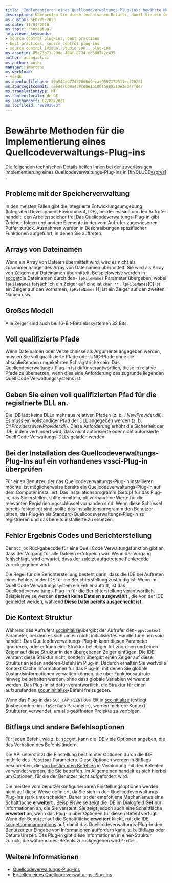 ```yaml
---
title: 'Implementieren eines Quellcodeverwaltungs-Plug-ins: bewährte Methoden'
description: Überprüfen Sie diese technischen Details, damit Sie ein Quellcodeverwaltungs-Plug-in in Visual Studio zuverlässig implementieren können.
ms.custom: SEO-VS-2020
ms.date: 11/04/2016
ms.topic: conceptual
helpviewer_keywords:
- source control plug-ins, best practices
- best practices, source control plug-ins
- source control [Visual Studio SDK], plug-ins
ms.assetid: 85e73b73-29dc-464f-8734-ed308742c435
author: acangialosi
ms.author: anthc
manager: jmartens
ms.workload:
- vssdk
ms.openlocfilehash: 80a944c077d520d6d9ecac9557179311ecf20281
ms.sourcegitcommit: ae6d47b09a439cd0e13180f5e89510e3e347fd47
ms.translationtype: MT
ms.contentlocale: de-DE
ms.lasthandoff: 02/08/2021
ms.locfileid: "99893073"
---
```

# <a name="best-practices-for-implementing-a-source-control-plug-in"></a>Bewährte Methoden für die Implementierung eines Quellcodeverwaltungs-Plug-ins
Die folgenden technischen Details helfen Ihnen bei der zuverlässigen Implementierung eines Quellcodeverwaltungs-Plug-ins in [!INCLUDE[vsprvs](../code-quality/includes/vsprvs_md.md)] .

## <a name="memory-management-issues"></a>Probleme mit der Speicherverwaltung
 In den meisten Fällen gibt die integrierte Entwicklungsumgebung (Integrated Development Environment, IDE), bei der es sich um den Aufrufer handelt, den Arbeitsspeicher frei Das Quellcodeverwaltungs-Plug-in gibt Zeichen folgen und andere Elemente in der vom Aufrufer zugewiesenen Puffer zurück. Ausnahmen werden in Beschreibungen spezifischer Funktionen aufgeführt, in denen Sie auftreten.

## <a name="arrays-of-file-names"></a>Arrays von Dateinamen
 Wenn ein Array von Dateien übermittelt wird, wird es nicht als zusammenhängendes Array von Dateinamen übermittelt. Sie wird als Array von Zeigern auf Dateinamen übermittelt. Beispielsweise werden in [sccget](../extensibility/sccget-function.md)die Dateinamen durch den- `lpFileNames` Parameter übergeben, wobei `lpFileNames` tatsächlich ein Zeiger auf eine ist `char **` . `lpFileNames`[0] ist ein Zeiger auf den Vornamen, `lpFileNames` [1] ist ein Zeiger auf den zweiten Namen usw.

## <a name="large-model"></a>Großes Modell
 Alle Zeiger sind auch bei 16-Bit-Betriebssystemen 32 Bits.

## <a name="fully-qualified-paths"></a>Voll qualifizierte Pfade
 Wenn Dateinamen oder Verzeichnisse als Argumente angegeben werden, müssen Sie voll qualifizierte Pfade oder UNC-Pfade ohne die abschließenden umgekehrten Schrägstriche sein. Das Quellcodeverwaltungs-Plug-in ist dafür verantwortlich, diese in relative Pfade zu übersetzen, wenn dies eine Anforderung des zugrunde liegenden Quell Code Verwaltungssystems ist.

## <a name="specify-a-fully-qualified-path-for-the-registered-dll"></a>Geben Sie einen voll qualifizierten Pfad für die registrierte DLL an.
 Die IDE lädt keine DLLs mehr aus relativen Pfaden (z. b. *.\NewProvider.dll*). Es muss ein vollständiger Pfad der DLL angegeben werden (z. b. *C:\Providers\NewProvider.dll*). Diese Anforderung erhöht die Sicherheit der IDE, indem verhindert wird, dass nicht autorisierte oder nicht autorisierte Quell Code Verwaltungs-DLLs geladen werden.

## <a name="check-for-an-existing-vssci-plug-in-when-you-install-your-source-control-plug-in"></a>Bei der Installation des Quellcodeverwaltungs-Plug-Ins auf ein vorhandenes vssci-Plug-in überprüfen
 Für einen Benutzer, der das Quellcodeverwaltungs-Plug-in installieren möchte, ist möglicherweise bereits ein Quellcodeverwaltungs-Plug-in auf dem Computer installiert. Das Installationsprogramm (Setup) für das Plug-in, das Sie erstellen, sollte ermitteln, ob vorhandene Werte für die relevanten Registrierungsschlüssel vorhanden sind. Wenn diese Schlüssel bereits festgelegt sind, sollte das Installationsprogramm den Benutzer bitten, das Plug-in als Standard-Quellcodeverwaltungs-Plug-in zu registrieren und das bereits installierte zu ersetzen.

## <a name="error-result-codes-and-reporting"></a>Fehler Ergebnis Codes und Berichterstellung
 Der `SCC_OK` Rückgabecode für eine Quell Code Verwaltungsfunktion gibt an, dass der Vorgang für alle Dateien erfolgreich war. Wenn der Vorgang fehlschlägt, wird erwartet, dass der zuletzt aufgetretene Fehlercode zurückgegeben wird.

 Die Regel für die Berichterstellung besteht darin, dass die IDE bei Auftreten eines Fehlers in der IDE für die Berichterstellung zuständig ist. Wenn im Quell Code Verwaltungssystem ein Fehler auftritt, ist das Quellcodeverwaltungs-Plug-in für die Berichterstellung verantwortlich. Beispielsweise werden **derzeit keine Dateien ausgewählt** , die von der IDE gemeldet werden, während **Diese Datei bereits ausgecheckt ist** .

## <a name="the-context-structure"></a>Die Kontext Struktur
 Während des Aufrufers [sccinitialize](../extensibility/sccinitialize-function.md)übergibt der Aufrufer den- `ppvContext` Parameter, bei dem es sich um ein nicht initialisiertes Handle für einen void handelt. Das Quellcodeverwaltungs-Plug-in kann diesen Parameter ignorieren, oder er kann eine Struktur beliebiger Art zuordnen und einen Zeiger auf diese Struktur in den übergebenen Zeiger einfügen. Die IDE versteht diese Struktur nicht, sondern übergibt einen Zeiger auf diese Struktur an jeden anderen-Befehl im Plug-in. Dadurch erhalten Sie wertvolle Kontext Cache Informationen für das Plug-in, mit denen Sie globale Zustandsinformationen verwalten können, die über Funktionsaufrufe hinweg beibehalten werden, ohne dass globale Variablen verwendet werden. Das Plug-in ist dafür verantwortlich, die Struktur für einen aufzurufenden [sccuninitialize](../extensibility/sccuninitialize-function.md)-Befehl freizugeben.

 Wenn das Plug-in das `SCC_CAP_REENTRANT` Bit in [sccinitialize](../extensibility/sccinitialize-function.md) festlegt (insbesondere im- `lpSccCaps` Parameter), werden mehrere Kontext Strukturen verwendet, um alle geöffneten Projekte zu verfolgen.

## <a name="bitflags-and-other-command-options"></a>Bitflags und andere Befehlsoptionen
 Für jeden Befehl, wie z. b. [sccget](../extensibility/sccget-function.md), kann die IDE viele Optionen angeben, die das Verhalten des Befehls ändern.

 Die API unterstützt die Einstellung bestimmter Optionen durch die IDE mithilfe des- `fOptions` Parameters. Diese Optionen werden in Bitflags beschrieben, die [von bestimmten Befehlen](../extensibility/bitflags-used-by-specific-commands.md) in Verbindung mit den Befehlen verwendet werden, die Sie betreffen. Im Allgemeinen handelt es sich hierbei um Optionen, für die der Benutzer nicht aufgefordert wird.

 Die meisten vom benutzerkonfigurierbaren Einstellungsoptionen werden nicht auf diese Weise definiert, da Sie sich in den Quellcodeverwaltungs-Plug-ins stark unterscheiden. Daher ist der empfohlene Mechanismus eine Schaltfläche **erweitert** . Beispielsweise zeigt die IDE im Dialogfeld **Get** nur Informationen an, die Sie versteht. Sie zeigt jedoch auch eine Schaltfläche **erweitert** an, wenn das Plug-in über Optionen für diesen Befehl verfügt. Wenn der Benutzer auf die Schaltfläche **erweitert** klickt, ruft die IDE [sccgetcommandoptions](../extensibility/sccgetcommandoptions-function.md) auf, damit das Quellcodeverwaltungs-Plug-in den Benutzer zur Eingabe von Informationen auffordern kann, z. b. Bitflags oder Datum/Uhrzeit. Das Plug-in gibt diese Informationen in einer-Struktur zurück, die während des-Befehls zurückgegeben wird `SccGet` .

## <a name="see-also"></a>Weitere Informationen
- [Quellcodeverwaltungs-Plug-ins](../extensibility/source-control-plug-ins.md)
- [Erstellen eines Quellcodeverwaltungs-Plug-ins](../extensibility/internals/creating-a-source-control-plug-in.md)

